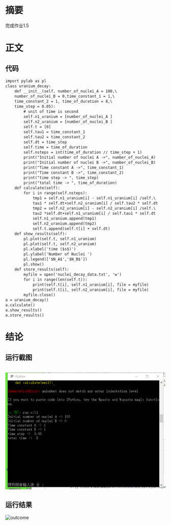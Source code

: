 # 摘要
  完成作业1.5
# 正文
## 代码
    import pylab as pl
    class uranium_decay:
        def __init__(self, number_of_nuclei_A = 100,\
        number_of_nuclei_B = 0,time_constant_1 = 1,\
        time_constant_2 = 1, time_of_duration = 8,\
        time_step = 0.05):
            # unit of time is second
            self.n1_uranium = [number_of_nuclei_A ]
            self.n2_uranium = [number_of_nuclei_B ]
            self.t = [0]
            self.tau1 = time_constant_1
            self.tau2 = time_constant_2
            self.dt = time_step
            self.time = time_of_duration
            self.nsteps = int(time_of_duration // time_step + 1)
            print("Initial number of nuclei A ->", number_of_nuclei_A)
            print("Initial number of nuclei B ->", number_of_nuclei_B)
            print("Time constant A ->", time_constant_1)
            print("Time constant B ->", time_constant_2)
            print("time step -> ", time_step)
            print("total time -> ", time_of_duration)
        def calculate(self):
            for i in range(self.nsteps):
                tmp1 = self.n1_uranium[i] - self.n1_uranium[i] /self.\
                tau1 * self.dt+self.n2_uranium[i] / self.tau2 * self.dt
                tmp2 = self.n2_uranium[i] - self.n2_uranium[i] /self.\
                tau2 *self.dt+self.n1_uranium[i] / self.tau1 * self.dt
                self.n1_uranium.append(tmp1)
                self.n2_uranium.append(tmp2)
                self.t.append(self.t[i] + self.dt)
        def show_results(self):
            pl.plot(self.t, self.n1_uranium)
            pl.plot(self.t, self.n2_uranium)
            pl.xlabel('time ($s$)')
            pl.ylabel('Number of Nuclei ')
            pl.legend(['$N_A$','$N_B$'])
            pl.show()
        def store_results(self):
            myfile = open('nuclei_decay_data.txt', 'w')
            for i in range(len(self.t)):
                print(self.t[i], self.n1_uranium[i], file = myfile)
                print(self.t[i], self.n2_uranium[i], file = myfile)
            myfile.close()
    a = uranium_decay()
    a.calculate()
    a.show_results()
    a.store_results()
# 结论
## 运行截图
    ![运行结果实例](https://github.com/tmh726699/compuational_physics_2014301020051/blob/master/pppp135416.png)
## 运行结果
   ![outcome]() 
